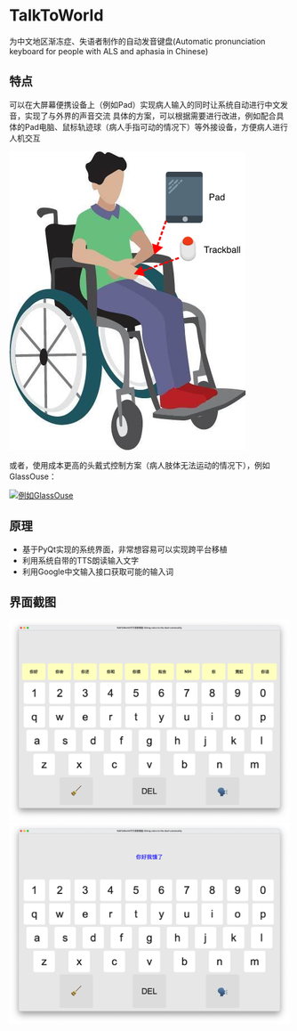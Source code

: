 # TalkToWorld
为中文地区渐冻症、失语者制作的自动发音键盘(Automatic pronunciation keyboard for people with ALS and aphasia in Chinese)
## 特点
可以在大屏幕便携设备上（例如Pad）实现病人输入的同时让系统自动进行中文发音，实现了与外界的声音交流
具体的方案，可以根据需要进行改进，例如配合具体的Pad电脑、鼠标轨迹球（病人手指可动的情况下）等外接设备，方便病人进行人机交互 

![case](https://github.com/geekgao/TalkToWorld/raw/main/CASE.png)  

或者，使用成本更高的头戴式控制方案（病人肢体无法运动的情况下），例如GlassOuse：

[![例如GlassOuse](https://glassouse.com/wp-content/uploads/2022/06/gallery-images-2-scaled.jpg)](https://glassouse.com/)

## 原理
- 基于PyQt实现的系统界面，非常想容易可以实现跨平台移植
- 利用系统自带的TTS朗读输入文字
- 利用Google中文输入接口获取可能的输入词
## 界面截图
![screenshot](https://github.com/geekgao/TalkToWorld/raw/main/screenshot.jpg)
![screenshot](https://github.com/geekgao/TalkToWorld/raw/main/screenshot2.jpg)
